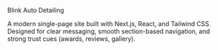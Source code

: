 Blink Auto Detailing

A modern single-page site built with Next.js, React, and Tailwind CSS.
Designed for clear messaging, smooth section-based navigation, and strong trust cues (awards, reviews, gallery).
